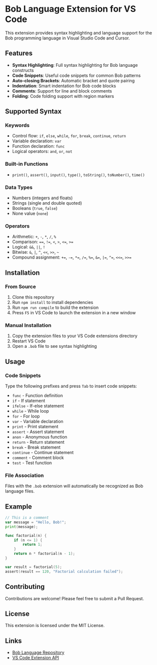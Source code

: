 # Bob Language Extension for VS Code

This extension provides syntax highlighting and language support for the Bob programming language in Visual Studio Code and Cursor.

## Features

- **Syntax Highlighting**: Full syntax highlighting for Bob language constructs
- **Code Snippets**: Useful code snippets for common Bob patterns
- **Auto-closing Brackets**: Automatic bracket and quote pairing
- **Indentation**: Smart indentation for Bob code blocks
- **Comments**: Support for line and block comments
- **Folding**: Code folding support with region markers

## Supported Syntax

### Keywords
- Control flow: `if`, `else`, `while`, `for`, `break`, `continue`, `return`
- Variable declaration: `var`
- Function declaration: `func`
- Logical operators: `and`, `or`, `not`

### Built-in Functions
- `print()`, `assert()`, `input()`, `type()`, `toString()`, `toNumber()`, `time()`

### Data Types
- Numbers (integers and floats)
- Strings (single and double quoted)
- Booleans (`true`, `false`)
- None value (`none`)

### Operators
- Arithmetic: `+`, `-`, `*`, `/`, `%`
- Comparison: `==`, `!=`, `<`, `>`, `<=`, `>=`
- Logical: `&&`, `||`, `!`
- Bitwise: `&`, `|`, `^`, `<<`, `>>`, `~`
- Compound assignment: `+=`, `-=`, `*=`, `/=`, `%=`, `&=`, `|=`, `^=`, `<<=`, `>>=`

## Installation

### From Source
1. Clone this repository
2. Run `npm install` to install dependencies
3. Run `npm run compile` to build the extension
4. Press `F5` in VS Code to launch the extension in a new window

### Manual Installation
1. Copy the extension files to your VS Code extensions directory
2. Restart VS Code
3. Open a `.bob` file to see syntax highlighting

## Usage

### Code Snippets
Type the following prefixes and press `Tab` to insert code snippets:

- `func` - Function definition
- `if` - If statement
- `ifelse` - If-else statement
- `while` - While loop
- `for` - For loop
- `var` - Variable declaration
- `print` - Print statement
- `assert` - Assert statement
- `anon` - Anonymous function
- `return` - Return statement
- `break` - Break statement
- `continue` - Continue statement
- `comment` - Comment block
- `test` - Test function

### File Association
Files with the `.bob` extension will automatically be recognized as Bob language files.

## Example

```go
// This is a comment
var message = "Hello, Bob!";
print(message);

func factorial(n) {
    if (n <= 1) {
        return 1;
    }
    return n * factorial(n - 1);
}

var result = factorial(5);
assert(result == 120, "Factorial calculation failed");
```

## Contributing

Contributions are welcome! Please feel free to submit a Pull Request.

## License

This extension is licensed under the MIT License.

## Links

- [Bob Language Repository](https://github.com/bob-lang/bob)
- [VS Code Extension API](https://code.visualstudio.com/api) 